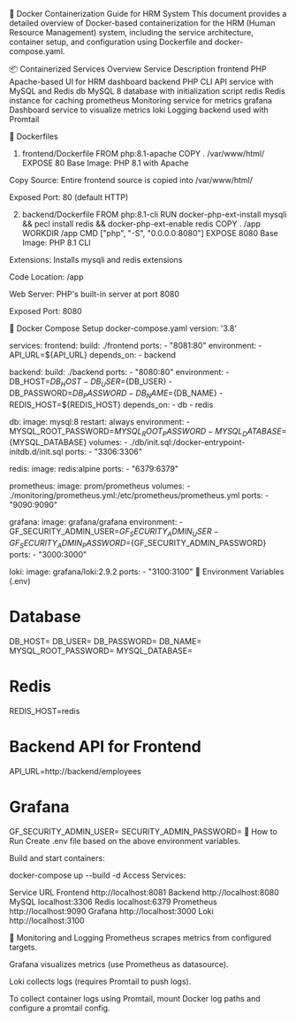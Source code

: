🐳 Docker Containerization Guide for HRM System
This document provides a detailed overview of Docker-based containerization for the HRM (Human Resource Management) system, including the service architecture, container setup, and configuration using Dockerfile and docker-compose.yaml.

📦 Containerized Services Overview
Service	Description
frontend	PHP Apache-based UI for HRM dashboard
backend	PHP CLI API service with MySQL and Redis
db	MySQL 8 database with initialization script
redis	Redis instance for caching
prometheus	Monitoring service for metrics
grafana	Dashboard service to visualize metrics
loki	Logging backend used with Promtail

🧱 Dockerfiles
1. frontend/Dockerfile
FROM php:8.1-apache
COPY . /var/www/html/
EXPOSE 80
Base Image: PHP 8.1 with Apache

Copy Source: Entire frontend source is copied into /var/www/html/

Exposed Port: 80 (default HTTP)

2. backend/Dockerfile
FROM php:8.1-cli
RUN docker-php-ext-install mysqli && pecl install redis && docker-php-ext-enable redis
COPY . /app
WORKDIR /app
CMD ["php", "-S", "0.0.0.0:8080"]
EXPOSE 8080
Base Image: PHP 8.1 CLI

Extensions: Installs mysqli and redis extensions

Code Location: /app

Web Server: PHP's built-in server at port 8080

Exposed Port: 8080

🧩 Docker Compose Setup
docker-compose.yaml
version: '3.8'

services:
  frontend:
    build: ./frontend
    ports:
      - "8081:80"
    environment:
      - API_URL=${API_URL}
    depends_on:
      - backend

  backend:
    build: ./backend
    ports:
      - "8080:80"
    environment:
      - DB_HOST=${DB_HOST}
      - DB_USER=${DB_USER}
      - DB_PASSWORD=${DB_PASSWORD}
      - DB_NAME=${DB_NAME}
      - REDIS_HOST=${REDIS_HOST}
    depends_on:
      - db
      - redis

  db:
    image: mysql:8
    restart: always
    environment:
      - MYSQL_ROOT_PASSWORD=${MYSQL_ROOT_PASSWORD}
      - MYSQL_DATABASE=${MYSQL_DATABASE}
    volumes:
      - ./db/init.sql:/docker-entrypoint-initdb.d/init.sql
    ports:
      - "3306:3306"

  redis:
    image: redis:alpine
    ports:
      - "6379:6379"

  prometheus:
    image: prom/prometheus
    volumes:
      - ./monitoring/prometheus.yml:/etc/prometheus/prometheus.yml
    ports:
      - "9090:9090"

  grafana:
    image: grafana/grafana
    environment:
      - GF_SECURITY_ADMIN_USER=${GF_SECURITY_ADMIN_USER}
      - GF_SECURITY_ADMIN_PASSWORD=${GF_SECURITY_ADMIN_PASSWORD}
    ports:
      - "3000:3000"

  loki:
    image: grafana/loki:2.9.2
    ports:
      - "3100:3100"
🔐 Environment Variables (.env)
# Database
DB_HOST=
DB_USER=
DB_PASSWORD=
DB_NAME=
MYSQL_ROOT_PASSWORD=
MYSQL_DATABASE=

# Redis
REDIS_HOST=redis

# Backend API for Frontend
API_URL=http://backend/employees

# Grafana
GF_SECURITY_ADMIN_USER=
SECURITY_ADMIN_PASSWORD=
🚀 How to Run
Create .env file based on the above environment variables.

Build and start containers:

docker-compose up --build -d
Access Services:

Service	URL
Frontend	http://localhost:8081
Backend	http://localhost:8080
MySQL	localhost:3306
Redis	localhost:6379
Prometheus	http://localhost:9090
Grafana	http://localhost:3000
Loki	http://localhost:3100

📁 Monitoring and Logging
Prometheus scrapes metrics from configured targets.

Grafana visualizes metrics (use Prometheus as datasource).

Loki collects logs (requires Promtail to push logs).

To collect container logs using Promtail, mount Docker log paths and configure a promtail config.